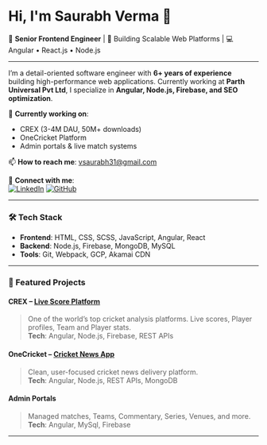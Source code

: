 # Hi, I'm Saurabh Verma 👋

🚀 **Senior Frontend Engineer** | 🏏 Building Scalable Web Platforms | 💻 Angular • React.js • Node.js

---

I’m a detail-oriented software engineer with **6+ years of experience** building high-performance web applications. Currently working at **Parth Universal Pvt Ltd**, I specialize in **Angular, Node.js, Firebase, and SEO optimization**.

🔭 **Currently working on**:
- CREX (3-4M DAU, 50M+ downloads)
- OneCricket Platform
- Admin portals & live match systems

📫 **How to reach me**: [vsaurabh31@gmail.com](mailto:vsaurabh31@gmail.com)

🔗 **Connect with me**:  
[![LinkedIn](https://img.shields.io/badge/LinkedIn-blue?logo=linkedin&style=flat-square)](https://www.linkedin.com/in/saurabh-verma-32886a139/)
[![GitHub](https://img.shields.io/badge/GitHub-grey?logo=github&style=flat-square)](https://github.com/vsaurabh31)

---

### 🛠️ Tech Stack

- **Frontend**: HTML, CSS, SCSS, JavaScript, Angular, React
- **Backend**: Node.js, Firebase, MongoDB, MySQL
- **Tools**: Git, Webpack, GCP, Akamai CDN

---

### 📌 Featured Projects

#### CREX – [Live Score Platform](https://crex.com)
> One of the world’s top cricket analysis platforms. Live scores, Player profiles, Team and Player stats.  
**Tech**: Angular, Node.js, Firebase, REST APIs

#### OneCricket – [Cricket News App](https://cricket.one)
> Clean, user-focused cricket news delivery platform.  
**Tech**: Angular, Node.js, REST APIs, MongoDB

#### Admin Portals
> Managed matches, Teams, Commentary, Series, Venues, and more.  
**Tech**: Angular, MySql, Firebase

---

